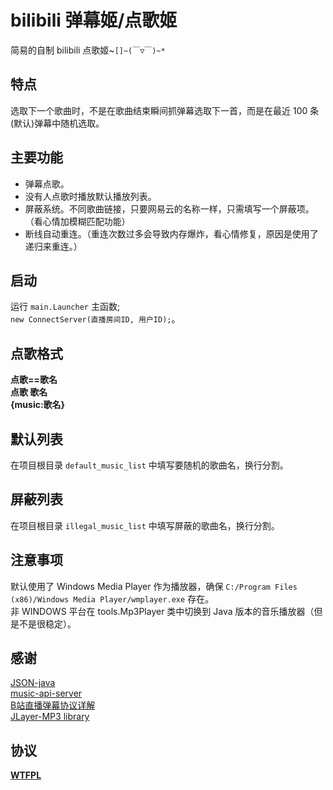 # bilibili 弹幕姬/点歌姬

简易的自制 bilibili 点歌姬~`[]~(￣▽￣)~*`

## 特点
选取下一个歌曲时，不是在歌曲结束瞬间抓弹幕选取下一首，而是在最近 100 条(默认)弹幕中随机选取。

## 主要功能
- 弹幕点歌。
- 没有人点歌时播放默认播放列表。
- 屏蔽系统。不同歌曲链接，只要网易云的名称一样，只需填写一个屏蔽项。（看心情加模糊匹配功能）
- 断线自动重连。（重连次数过多会导致内存爆炸，看心情修复，原因是使用了递归来重连。）

## 启动
运行 `main.Launcher` 主函数;<br/>
`new ConnectServer(直播房间ID, 用户ID);`。

## 点歌格式
**点歌==歌名** <br/>
**点歌 歌名** <br/>
**{music:歌名}** 

## 默认列表

在项目根目录 `default_music_list` 中填写要随机的歌曲名，换行分割。

## 屏蔽列表
在项目根目录 `illegal_music_list` 中填写屏蔽的歌曲名，换行分割。

## 注意事项

默认使用了 Windows Media Player 作为播放器，确保 `C:/Program Files (x86)/Windows Media Player/wmplayer.exe` 存在。<br/> 
非 WINDOWS 平台在 tools.Mp3Player 类中切换到 Java 版本的音乐播放器（但是不是很稳定）。

## 感谢
[JSON-java](https://github.com/stleary/JSON-java)<br/> 
[music-api-server](https://github.com/mawenbao/music-api-server)<br/>
[B站直播弹幕协议详解](http://www.lyyyuna.com/2016/03/14/bilibili-danmu01/) <br/>
[JLayer-MP3 library](http://www.javazoom.net/javalayer/javalayer.html)

## 协议
[**WTFPL**](http://www.wtfpl.net/)
